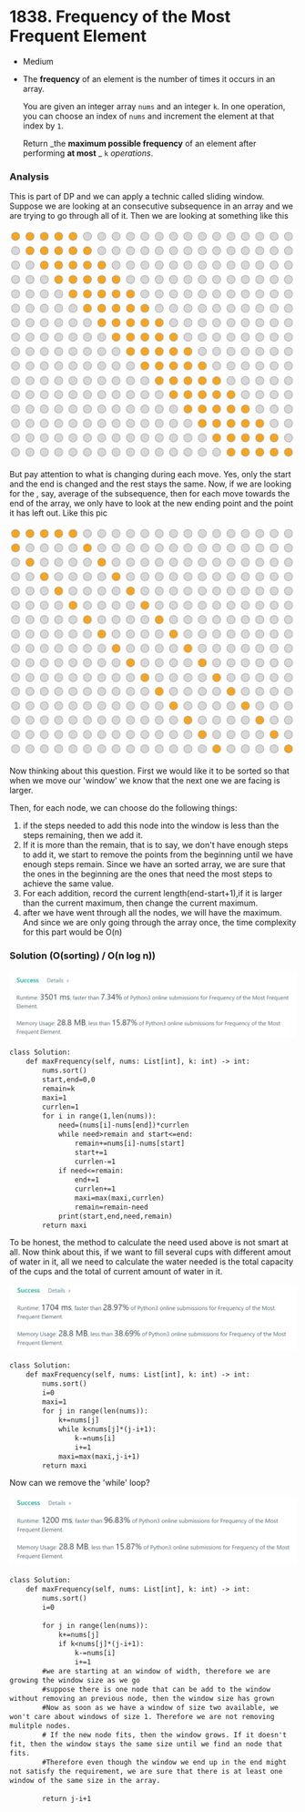 # 1838. Frequency of the Most Frequent Element

* Medium
*   The **frequency** of an element is the number of times it occurs in an array.

    You are given an integer array `nums` and an integer `k`. In one operation, you can choose an index of `nums` and increment the element at that index by `1`.

    Return _the **maximum possible frequency** of an element after performing **at most** _ `k` _operations_.

### Analysis&#x20;

This is part of DP and we can apply a technic called sliding window. Suppose we are looking at an consecutive subsequence in an array and we are trying to go through all of it. Then we are looking at something like this

![from StackOverflow](<.gitbook/assets/image (15).png>)

But pay attention to what is changing during each move. Yes, only the start and the end is changed and the rest stays the same. Now, if we are looking for the , say, average of the subsequence, then for each move towards the end of the array, we only have to look at the new ending point and the point it has left out. Like this pic

![](<.gitbook/assets/image (16) (1).png>)

Now thinking about this question. First we would like it to be sorted so that when we move our 'window' we know that the next one we are facing is larger.&#x20;

Then, for each node, we can choose do the following things:

1. if the steps needed to add this node into the window is less than the steps remaining, then we add it.&#x20;
2. If it is more than the remain, that is to say, we don't have enough steps to add it, we start to remove the points from the beginning until we have enough steps remain. Since we have an sorted array, we are sure that the ones in the beginning are the ones that need the most steps to achieve the same value.&#x20;
3. For each addition, record the current length(end-start+1),if it is larger than the current maximum, then change the current maximum.&#x20;
4. after we have went through all the nodes, we will have the maximum. And since we are only going through the array once, the time complexity for this part would be O(n)

### Solution (O(sorting)  /  O(n log n))

![](<.gitbook/assets/image (11).png>)

```
class Solution:
    def maxFrequency(self, nums: List[int], k: int) -> int:
        nums.sort()
        start,end=0,0
        remain=k
        maxi=1
        currlen=1
        for i in range(1,len(nums)):
            need=(nums[i]-nums[end])*currlen
            while need>remain and start<=end:
                remain+=nums[i]-nums[start]
                start+=1
                currlen-=1
            if need<=remain:
                end+=1
                currlen+=1
                maxi=max(maxi,currlen)
                remain=remain-need
            print(start,end,need,remain)
        return maxi
```

To be honest, the method to calculate the need used above is not smart at all. Now think about this, if we want to fill several cups with different amout of water in it, all we need to calculate the water needed is the total capacity of the cups and the total of current amount of water in it.&#x20;

![](<.gitbook/assets/image (5) (1) (1).png>)

```
class Solution:
    def maxFrequency(self, nums: List[int], k: int) -> int:
        nums.sort()
        i=0
        maxi=1
        for j in range(len(nums)):
            k+=nums[j]
            while k<nums[j]*(j-i+1):
                k-=nums[i]
                i+=1
            maxi=max(maxi,j-i+1)
        return maxi
```

Now can we remove the 'while' loop?

![](<.gitbook/assets/image (12) (1) (1).png>)

```
class Solution:
    def maxFrequency(self, nums: List[int], k: int) -> int:
        nums.sort()
        i=0

        for j in range(len(nums)):
            k+=nums[j]
            if k<nums[j]*(j-i+1):
                k-=nums[i]
                i+=1
        #we are starting at an window of width, therefore we are growing the window size as we go 
        #suppose there is one node that can be add to the window without removing an previous node, then the window size has grown
        #Now as soon as we have a window of size two available, we won't care about windows of size 1. Therefore we are not removing mulitple nodes. 
        # If the new node fits, then the window grows. If it doesn't fit, then the window stays the same size until we find an node that fits. 
        #Therefore even though the window we end up in the end might not satisfy the requirement, we are sure that there is at least one window of the same size in the array.
        
        return j-i+1
```
